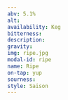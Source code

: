 ```yaml
---
abv: 5.1%
alt:
availability: Keg
bitterness: 
description:
gravity: 
img: ripe.jpg
modal-id: ripe
name: Ripe
on-tap: yup
sourness: 
style: Saison
---
```

